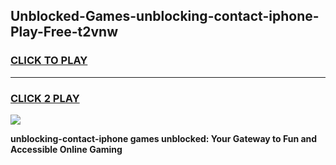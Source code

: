 
## Unblocked-Games-unblocking-contact-iphone-Play-Free-t2vnw
<h3>
<a href="https://premium76.site?title=unblocking-contact-iphone&ref=18A1">CLICK TO PLAY</a></h3>
<hr>

<h3>
<a href="https://premium76.site?title=unblocking-contact-iphone&ref=18A1">CLICK 2 PLAY</a>
  
</h3>

<a href="https://premium76.site?title=unblocking-contact-iphone&ref=18A1"><img src="https://clearcache.store/games.png"></a>


**unblocking-contact-iphone games unblocked: Your Gateway to Fun and Accessible Online Gaming**
